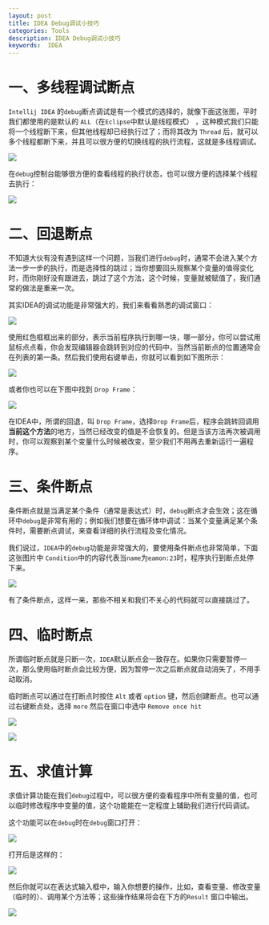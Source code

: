 ```yaml
---
layout: post
title: IDEA Debug调试小技巧
categories: Tools
description: IDEA Debug调试小技巧
keywords:  IDEA
---
```

# 一、多线程调试断点

`Intellij IDEA` 的`debug`断点调试是有一个模式的选择的，就像下面这张图，平时我们都使用的是默认的 `ALL`（在`Eclipse`中默认是线程模式） ，这种模式我们只能将一个线程断下来，但其他线程却已经执行过了；而将其改为 `Thread` 后，就可以多个线程都断下来，并且可以很方便的切换线程的执行流程，这就是多线程调试。

![](https://img.itgo.ml/img/20191009091934.png)

在`debug`控制台能够很方便的查看线程的执行状态，也可以很方便的选择某个线程去执行：

![](https://img.itgo.ml/img/20191009091917.png)

# 二、回退断点

不知道大伙有没有遇到这样一个问题，当我们进行`debug`时，通常不会进入某个方法一步一步的执行，而是选择性的跳过；当你想要回头观察某个变量的值得变化时，而你刚好没有跟进去，跳过了这个方法，这个时候，变量就被赋值了，我们通常的做法是重来一次。

其实IDEA的调试功能是非常强大的，我们来看看熟悉的调试窗口：

![](https://img.itgo.ml/img/20191009091903.png)

使用红色框框出来的部分，表示当前程序执行到哪一块，哪一部分，你可以尝试用鼠标点点看，你会发现编辑器会跳转到对应的代码中，当然当前断点的位置通常会在列表的第一条。然后我们使用右键单击，你就可以看到如下图所示：

![](https://img.itgo.ml/img/20191009091836.png)

或者你也可以在下图中找到 `Drop Frame`：

![](https://img.itgo.ml/img/20191009091817.png)

在IDEA中，所谓的回退，叫 `Drop Frame`，选择`Drop Frame`后，程序会跳转回调用**当前这个方法**的地方，当然已经改变的值是不会恢复的。但是当该方法再次被调用时，你可以观察到某个变量什么时候被改变，至少我们不用再去重新运行一遍程序。

# 三、条件断点

条件断点就是当满足某个条件（通常是表达式）时，`debug`断点才会生效；这在循环中`debug`是非常有用的；例如我们想要在循环体中调试：当某个变量满足某个条件时，需要断点调试，来查看详细的执行流程及变化情况。

我们说过，`IDEA`中的`debug`功能是非常强大的，要使用条件断点也非常简单，下面这张图片中 `Condition`中的内容代表当`name`为`eamon:23`时，程序执行到断点处停下来。

![](https://img.itgo.ml/img/20191009091749.png)

有了条件断点，这样一来，那些不相关和我们不关心的代码就可以直接跳过了。

# 四、临时断点

所谓临时断点就是只断一次，`IDEA`默认断点会一致存在。如果你只需要暂停一次，那么使用临时断点会比较方便，因为暂停一次之后断点就自动消失了，不用手动取消。

临时断点可以通过在打断点时按住 `Alt` 或者 `option` 键，然后创建断点。也可以通过右键断点处，选择 `more` 然后在窗口中选中 `Remove once hit`

![](https://img.itgo.ml/img/20191009091725.png)

![](https://img.itgo.ml/img/20191009091702.png)

# 五、求值计算

求值计算功能在我们`debug`过程中，可以很方便的查看程序中所有变量的值，也可以临时修改程序中变量的值，这个功能能在一定程度上辅助我们进行代码调试。

这个功能可以在`debug`时在`debug`窗口打开：

![](https://img.itgo.ml/img/20191009091640.png)

打开后是这样的：

![](https://img.itgo.ml/img/20191009091623.png)

然后你就可以在表达式输入框中，输入你想要的操作，比如，查看变量、修改变量（临时的）、调用某个方法等；这些操作结果将会在下方的`Result` 窗口中输出。

![](https://img.itgo.ml/img/20191009091519.png)
